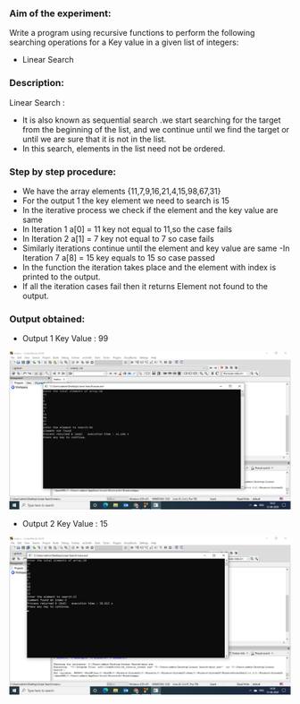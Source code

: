 ### Aim of the experiment:
Write a program using recursive functions to perform the following searching operations for a Key value in a given list of integers:
- Linear Search
### Description:
Linear Search :
- It is also known as sequential search .we start searching for the target from the beginning of the list, and we continue until we find the target or until we are sure that it is not in the list.
- In this search, elements in the list need not be ordered.
### Step by step procedure:

- We have the array elements 
{11,7,9,16,21,4,15,98,67,31}
- For the output 1 the key element we need to search is 15
- In the iterative process we check if the element and the key value are same 
- In Iteration 1
     a[0] = 11
     key not equal to 11,so the case fails
- In Iteration 2
    a[1] = 7
    key not equal to 7 so case fails
- Similarly iterations continue until the element and key value are same 
-In Iteration 7
    a[8] = 15
    key equals to 15 so case passed
- In the function the iteration takes place and the element with index is printed to the output.
- If all the iteration cases fail then it returns Element not found to the output.

### Output obtained:
- Output 1 Key Value : 99
 
![output](RecLS1.png)

- Output 2 Key Value : 15

![output](RecLS2.png)

